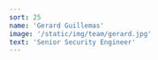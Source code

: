 ```yaml
---
sort: 25
name: 'Gerard Guillemas'
image: '/static/img/team/gerard.jpg'
text: 'Senior Security Engineer' 
---
```

